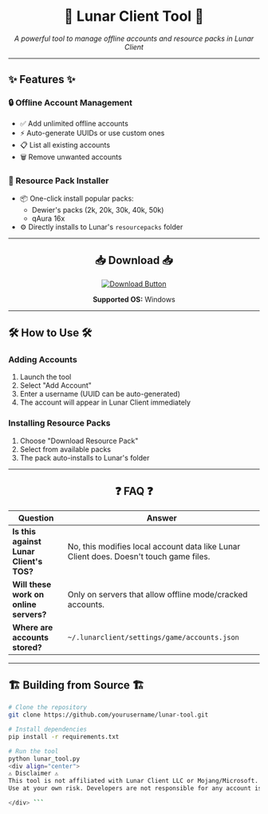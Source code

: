 <div align="center">

# 🚀 **Lunar Client Tool** 🚀

*A powerful tool to manage offline accounts and resource packs in Lunar Client*

</div>

---

## ✨ **Features** ✨

### **🔒 Offline Account Management**
- ✅ Add unlimited offline accounts  
- ⚡ Auto-generate UUIDs or use custom ones  
- 📋 List all existing accounts  
- 🗑️ Remove unwanted accounts  

### **🎨 Resource Pack Installer**
- 📦 One-click install popular packs:
  - Dewier's packs (2k, 20k, 30k, 40k, 50k)
  - qAura 16x
- ⚙️ Directly installs to Lunar's `resourcepacks` folder

---

<div align="center">

## **📥 Download** 📥

[![Download Button](https://img.shields.io/badge/Download-Latest_Release-blue?style=for-the-badge&logo=github)](https://github.com/yourusername/lunar-tool/releases)

**Supported OS:** Windows  

</div>

---

## **🛠️ How to Use** 🛠️

### **Adding Accounts**
1. Launch the tool
2. Select "Add Account"
3. Enter a username (UUID can be auto-generated)
4. The account will appear in Lunar Client immediately

### **Installing Resource Packs**
1. Choose "Download Resource Pack"
2. Select from available packs
3. The pack auto-installs to Lunar's folder

---

<div align="center">

## **❓ FAQ** ❓

</div>

| Question | Answer |
|----------|--------|
| **Is this against Lunar Client's TOS?** | No, this modifies local account data like Lunar Client does. Doesn't touch game files. |
| **Will these work on online servers?** | Only on servers that allow offline mode/cracked accounts. |
| **Where are accounts stored?** | `~/.lunarclient/settings/game/accounts.json` |

---

## **🏗️ Building from Source** 🏗️

```bash
# Clone the repository
git clone https://github.com/yourusername/lunar-tool.git

# Install dependencies
pip install -r requirements.txt

# Run the tool
python lunar_tool.py
<div align="center">
⚠️ Disclaimer ⚠️
This tool is not affiliated with Lunar Client LLC or Mojang/Microsoft.
Use at your own risk. Developers are not responsible for any account issues.

</div> ```
